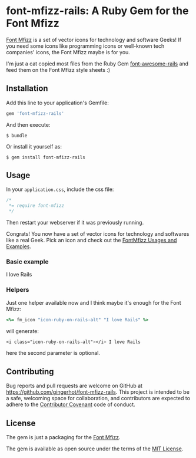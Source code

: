 # font-mfizz-rails: A Ruby Gem for the Font Mfizz

[Font Mfizz](https://github.com/fizzed/font-mfizz) is a set of vector icons for technology and software Geeks! If you need some icons like programming icons or well-known tech companies' icons, the Font Mfizz maybe is for you.

I'm just a cat copied most files from the Ruby Gem [font-awesome-rails](https://github.com/bokmann/font-awesome-rails) and feed them on the Font Mfizz style sheets :)

## Installation

Add this line to your application's Gemfile:

```ruby
gem 'font-mfizz-rails'
```

And then execute:

    $ bundle

Or install it yourself as:

    $ gem install font-mfizz-rails

## Usage

In your `application.css`, include the css file:

```css
/*
 *= require font-mfizz
 */
```

Then restart your webserver if it was previously running.

Congrats! You now have a set of vector icons for technology and softwares like a real Geek. Pick an icon and check out the
[FontMfizz Usages and Examples](http://fizzed.com/oss/font-mfizz).

### Basic example

<i class="icon-ruby-on-rails-alt"></i> I love Rails

### Helpers

Just one helper available now and I think maybe it's enough for the Font Mfizz:

```ruby
<%= fm_icon "icon-ruby-on-rails-alt" "I love Rails" %>
```

will generate:

```css
<i class="icon-ruby-on-rails-alt"></i> I love Rails
```

here the second parameter is optional.

## Contributing

Bug reports and pull requests are welcome on GitHub at https://github.com/gingerhot/font-mfizz-rails. This project is intended to be a safe, welcoming space for collaboration, and contributors are expected to adhere to the [Contributor Covenant](http://contributor-covenant.org) code of conduct.


## License

The gem is just a packaging for the [Font Mfizz](https://github.com/fizzed/font-mfizz).

The gem is available as open source under the terms of the [MIT License](http://opensource.org/licenses/MIT).

